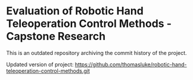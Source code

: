 # Evaluation of Robotic Hand Teleoperation Control Methods - Capstone Research

This is an outdated repository archiving the commit history of the project.

Updated version of project: https://github.com/thomasluke/robotic-hand-teleoperation-control-methods.git
